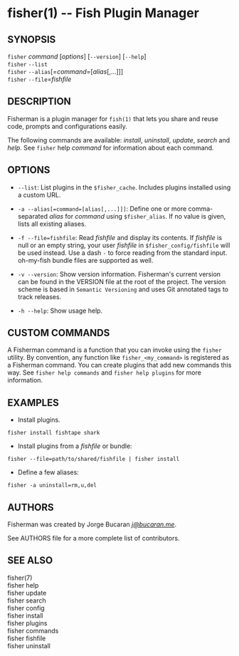 fisher(1) -- Fish Plugin Manager
================================

## SYNOPSIS

`fisher` *command* [*options*] [`--version`] [`--help`]<br>
`fisher` `--list`<br>
`fisher` `--alias`[=*command*=[*alias*[,...]]]<br>
`fisher` `--file`=*fishfile*<br>

## DESCRIPTION

Fisherman is a plugin manager for `fish(1)` that lets you share and reuse code, prompts and configurations easily.

The following commands are available: *install*, *uninstall*, *update*, *search* and *help*. See `fisher` help *command* for information about each command.

## OPTIONS

*  `--list`:
    List plugins in the `$fisher_cache`. Includes plugins installed using a custom URL.

* `-a --alias[=command=[alias[,...]]]`:
    Define one or more comma-separated *alias* for *command* using `$fisher_alias`. If no value is given, lists all existing aliases.

* `-f --file=fishfile`:
    Read *fishfile* and display its contents. If *fishfile* is null or an empty string, your user *fishfile* in `$fisher_config/fishfile` will be used instead. Use a dash `-` to force reading from the standard input. oh-my-fish bundle files are supported as well.

* `-v --version`:
    Show version information. Fisherman's current version can be found in the VERSION file at the root of the project. The version scheme is based in `Semantic Versioning` and uses Git annotated tags to track releases.

* `-h --help`:
    Show usage help.

## CUSTOM COMMANDS

A Fisherman command is a function that you can invoke using the `fisher` utility. By convention, any function like `fisher_<my_command>` is registered as a Fisherman command. You can create plugins that add new commands this way. See `fisher help commands` and `fisher help plugins` for more information.

## EXAMPLES

* Install plugins.

```
fisher install fishtape shark
```

* Install plugins from a *fishfile* or bundle:

```
fisher --file=path/to/shared/fishfile | fisher install
```

* Define a few aliases:

```
fisher -a uninstall=rm,u,del
```

## AUTHORS

Fisherman was created by Jorge Bucaran *j@bucaran.me*.

See AUTHORS file for a more complete list of contributors.

## SEE ALSO

fisher(7)<br>
fisher help<br>
fisher update<br>
fisher search<br>
fisher config<br>
fisher install<br>
fisher plugins<br>
fisher commands<br>
fisher fishfile<br>
fisher uninstall<br>

